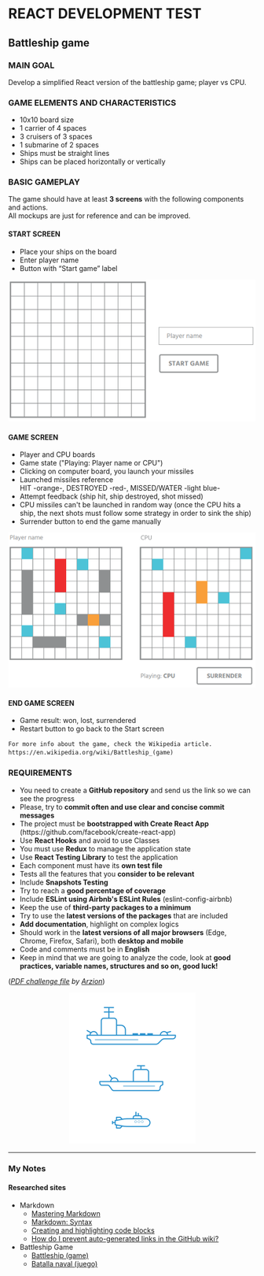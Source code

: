 # REACT DEVELOPMENT TEST

## Battleship game

### MAIN GOAL
Develop a simplified React version of the battleship game; player vs CPU.

### GAME ELEMENTS AND CHARACTERISTICS
- 10x10 board size
- 1 carrier of 4 spaces
- 3 cruisers of 3 spaces
- 1 submarine of 2 spaces
- Ships must be straight lines
- Ships can be placed horizontally or vertically


### BASIC GAMEPLAY
The game should have at least **3 screens** with the following components and actions.
<br/>All mockups are just for reference and can be improved.

#### START SCREEN
- Place your ships on the board
- Enter player name
- Button with “Start game” label

<p align="center">
    <img src="README_START_SCREEN.png" alt="Start Screen Screenshot"/>
</p>

#### GAME SCREEN
- Player and CPU boards
- Game state ("Playing: Player name or CPU")
- Clicking on computer board, you launch your missiles
- Launched missiles reference<br>HIT -orange-, DESTROYED -red-, MISSED/WATER -light blue-
- Attempt feedback (ship hit, ship destroyed, shot missed)
- CPU missiles can't be launched in random way (once the CPU hits a ship, the next shots must follow some strategy in order to sink the ship)
- Surrender button to end the game manually

<p align="center">
    <img src="README_GAME_SCREEN.png" alt="Game Screen Screenshot"/>
</p>

#### END GAME SCREEN
- Game result: won, lost, surrendered
- Restart button to go back to the Start screen

<p align="center">

```html
For more info about the game, check the Wikipedia article.
https://en.wikipedia.org/wiki/Battleship_(game)
```

</p>

### REQUIREMENTS
- You need to create a **GitHub repository** and send us the link so we can see the progress
- Please, try to **commit often and use clear and concise commit messages**
- The project must be **bootstrapped with Create React App** (<span>https</span>://github.com/facebook/create-react-app)
- Use **React Hooks** and avoid to use Classes
- You must use **Redux** to manage the application state
- Use **React Testing Library** to test the application
- Each component must have its **own test file**
- Tests all the features that you **consider to be relevant**
- Include **Snapshots Testing**
- Try to reach a **good percentage of coverage**
- Include **ESLint using Airbnb's ESLint Rules** (eslint-config-airbnb)
- Keep the use of **third-party packages to a minimum**
- Try to use the **latest versions of the packages** that are included
- **Add documentation**, highlight on complex logics
- Should work in the **latest versions of all major browsers** (Edge, Chrome, Firefox, Safari), both **desktop and mobile**
- Code and comments must be in **English**
- Keep in mind that we are going to analyze the code, look at **good practices, variable names, structures and so on, good luck!**

(_[PDF challenge file](Battleship-FrontendReact(5).pdf) by [Arzion](https://www.arzion.com/)_)

<p align="center">
    <img src="README_SHIPS.png" alt="Ships Screenshot"/>
</p>


---

### My Notes

#### Researched sites
- Markdown
    - [Mastering Markdown](https://guides.github.com/features/mastering-markdown)
    - [Markdown: Syntax](https://daringfireball.net/projects/markdown/syntax#html)
    - [Creating and highlighting code blocks](https://docs.github.com/en/github/writing-on-github/creating-and-highlighting-code-blocks)
    - [How do I prevent auto-generated links in the GitHub wiki?](https://stackoverflow.com/questions/25706012/how-do-i-prevent-auto-generated-links-in-the-github-wiki)
- Battleship Game
    - [Battleship (game)](https://en.wikipedia.org/wiki/Battleship_(game))
    - [Batalla naval (juego)](https://es.wikipedia.org/wiki/Batalla_naval_(juego))